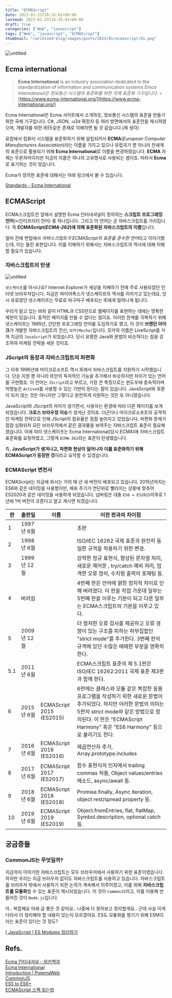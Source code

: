 ```yaml
---
title: "ECMAScript"
date: 2023-01-25T16:35:01+09:00
lastmod: 2023-01-25T16:35:01+09:00
draft: true
categories: ["Web", "javascript"]
tags: ["Web", "javascript", "ECMAScript"]
thumbnail: "/archived-blog/images/posts/2023/01/ecmascript/01.png"
---
```


![untitled](/archived-blog/images/posts/2023/01/ecmascript/01.png)

## Ecma international

> **Ecma International** is an industry association dedicated to the standardization of information and communication systems
> _Emca International은 정보통신 시스템의 표준화를 위한 국제 표준화 기구입니다._ > [https://www.ecma-international.org/](https://www.ecma-international.org/)

Ecma International은 Ecma 사이트에서 소개하듯, 정보통신 시스템의 표준을 만들기 위한 국제 기구입니다. C#, JSON, .u3d 확장자 등 여러 방면에서의 표준안을 제시하였으며, 개발자를 위한 IEEE같은 존재로 이해하면 될 것 같습니다.(제 생각)

유럽에서 컴퓨터 시스템을 표준화하기 위해 설립되어서 **ECMA**(_European Computer Manufacturers Association_)라는 이름을 가지고 있으나 유럽국가 뿐 아니라 전세계의 표준으로 활용되기 위해 **Ecma International**로 이름을 변경하였습니다. **ECMA** 자체는 두문자어이지만 지금의 이름은 하나의 고유명사로 사용되는 셈이죠. 따라서 **Ecma**로 표기하는 것이 맞습니다.

Ecma가 정의한 표준에 대해서는 아래 링크에서 볼 수 있습니다.

[Standards - Ecma International](https://www.ecma-international.org/publications-and-standards/standards/)

## ECMAScript

ECMA스크립트란 앞에서 설명한 Ecma 인터내셔널이 정의하는 **스크립트 프로그래밍 언어**(≒인터프리터 언어) 중 하나입니다. 그리고 이 언어는 곧 자바스크립트를 가리킵니다. 즉 **ECMAScript(_ECMA-262_)에 의해 표준화된 자바스크립트의 이름**입니다.

얼마 전에 면접에서 *자바스크립트가 ECMAScript의 표준을 준수한 언어*라고 이야기했는데, 이는 틀린 표현입니다. 이를 이해하기 위해서는 자바스크립트의 역사에 대해 이해할 필요가 있습니다.

### 자바스크립트의 탄생

![untitled](/archived-blog/images/posts/2023/01/ecmascript/02.png)

`넷스케이프`를 아시나요? Internet Explorer가 세상을 지배하기 전에 주로 사용되었던 인터넷 브라우저입니다. 지금은 파이어폭스가 넷스케이프의 역사를 이어가고 있는데요, 당시 유료였던 넷스케이프는 무료로 마구마구 배포되는 IE에게 밀려나게 됩니다.

우리가 알고 있는 바와 같이 HTML과 CSS만으로 웹페이지를 표현하는 데에는 명확한 제한이 있습니다. 동적인 페이지를 만들 수 없다는 점이죠. 이러한 한계를 극복하기 위해 넷스케이프는 1995년, 간단한 프로그래밍 언어를 도입하기로 했고, 이 것이 **브렌던 아이크**가 개발한 자바스크립트의 전신, `모카(Mocha)`입니다. 모카의 이름은 LiveScript를 거쳐 지금의 `JavaScript`가 되었습니다. 당시 유행한 Java와 문법이 비슷하다는 점을 강조하여 마케팅 전략을 세운 것이죠.

### JScript의 등장과 자바스크립트의 파편화

그 이후 1996년에 마이크로소프트 역시 IE에서 자바스크립트를 지원하기 시작했습니다. 단순 지원 뿐 아니라 IE만의 독자적인 기능을 추가해서 비슷하지만 차이가 있는 언어를 구현했죠. 이 언어는 `JScript`라고 부르고, 가장 큰 특징으로는 윈도우에 종속적이며 악명높은 `ActiveX`를 사용할 수 있는 기반이 된다는 점이 있습니다. JavaScript와 호환이 되지 않는 것은 아니지만 그렇다고 완전하게 지원하는 것은 또 아니였습니다.

JavaScript와 JScript의 차이가 생기면서, 사용자는 환경에 따라 다른 페이지를 보게 되었습니다. **크로스 브라우징 이슈**가 생겨난 것이죠. 더군다나 마이크로소프트의 공격적인 마케팅 전략으로 인해 JScript의 점유율은 점점 높아지고 있었습니다. 파편화 문제가 점점 심화되자 모든 브라우저에서 같은 결과물을 보여주는 자바스크립트 표준이 필요해졌습니다. 이에 따라 넷스케이프는 Ecma International(당시 ECMA)에 자바스크립트 표준화를 요청하였고, 그렇게 `ECMA-262`라는 표준이 탄생했습니다.

즉, **JavaScript가 생겨나고, 파편화 현상이 일어나자 이를 표준화하기 위해 ECMAScript가 등장한 것**이라고 요약할 수 있겠습니다.

### ECMAScript 변천사

ECMAScript는 지금에 와서는 거의 매 년 새 버전이 배포되고 있습니다. 2015년까지는 ES6와 같은 네이밍을 사용했지만, 배포 주기가 연단위로 빨라지는 상황에 맞추어 ES2020과 같은 네이밍을 사용하게 되었습니다. 넘버링은 대충 `ES6 = ES2015`이후로 1년에 1씩 버전이 오른다고 알고 계시면 되겠습니다.

| 판  | 출판일      | 이름                     | 이전 판과의 차이점                                                                                                                                                                                                                      |
| --- | ----------- | ------------------------ | --------------------------------------------------------------------------------------------------------------------------------------------------------------------------------------------------------------------------------------- |
| 1   | 1997년 6월  |                          | 초판                                                                                                                                                                                                                                    |
| 2   | 1998년 6월  |                          | ISO/IEC 16262 국제 표준과 완전히 동일한 규격을 적용하기 위한 변경.                                                                                                                                                                      |
| 3   | 1999년 12월 |                          | 강력한 정규 표현식, 향상된 문자열 처리, 새로운 제어문 , try/catch 예외 처리, 엄격한 오류 정의, 수치형 출력의 포매팅 등.                                                                                                                 |
| 4   | 버려짐      |                          | 4번째 판은 언어에 얽힌 정치적 차이로 인해 버려졌다. 이 판을 작업 가운데 일부는 5번째 판을 이루는 기본이 되고 다른 일부는 ECMA스크립트의 기본을 이루고 있다.                                                                             |
| 5   | 2009년 12월 |                          | 더 철저한 오류 검사를 제공하고 오류 경향이 있는 구조를 피하는 하부집합인 "strict mode"를 추가한다. 3번째 판의 규격에 있던 수많은 애매한 부분을 명확히 한다.                                                                             |
| 5.1 | 2011년 6월  |                          | ECMA스크립트 표준의 제 5.1판은 ISO/IEC 16262:2011 국제 표준 제3판과 함께 한다.                                                                                                                                                          |
| 6   | 2015년 6월  | ECMAScript 2015 (ES2015) | 6판에는 클래스와 모듈 같은 복잡한 응용 프로그램을 작성하기 위한 새로운 문법이 추가되었다. 하지만 이러한 문법의 의미는 5판의 strict mode와 같은 방법으로 정의된다. 이 판은 "ECMAScript Harmony" 혹은 "ES6 Harmony" 등으로 불리기도 한다. |
| 7   | 2016년 6월  | ECMAScript 2016 (ES2016) | 제곱연산자 추가, Array.prototype.includes                                                                                                                                                                                               |
| 8   | 2017년 6월  | ECMAScript 2017 (ES2017) | 함수 표현식의 인자에서 trailing commas 허용, Object values/entries 메소드, async/await 등.                                                                                                                                              |
| 9   | 2018년 6월  | ECMAScript 2018 (ES2018) | Promise.finally, Async iteration, object rest/spread property 등.                                                                                                                                                                       |
| 10  | 2019년 6월  | ECMAScript 2019 (ES2019) | Object.fromEntries, flat, flatMap, Symbol.description, optional catch 등.                                                                                                                                                               |

## 궁금증들

### CommonJS는 무엇일까?

지금까지 이야기한 자바스크립트는 모두 브라우저에서 사용하기 위한 표준이였습니다. 하지만 우리는 지금 브라우저 없이도 자바스크립트를 사용하고 있습니다. 자바스크립트를 브라우저 밖에서 사용하기 위한 논의가 계속해서 이루어졌고, 이를 위해 **자바스크립트를 모듈화**할 수 있는 표준이 제시되었습니다. 이 것이 `CommonJS`이고, 이를 이용해 만들어진 것이 `Node.js`입니다.

아.. 복잡해요 아래 글 좋은 것 같아요.. 나중에 더 찾아보고 정리할게요.. 근데 사실 이게 다라서 더 정리해야 할 내용이 있는지 모르겠어요. ES도 모듈화를 챙기기 위해 ESM이라는 표준이 있다는 것 정도?

[[ JavaScript ] ES Modules 정리하기](https://velog.io/@jjunyjjuny/ES-Modules-%EC%A0%95%EB%A6%AC%ED%95%98%EA%B8%B0)

## Refs.

[Ecma 인터내셔널 - 위키백과](https://ko.wikipedia.org/wiki/Ecma_%EC%9D%B8%ED%84%B0%EB%82%B4%EC%85%94%EB%84%90)  
[Ecma International](https://www.ecma-international.org/)  
[Introduction | PoiemaWeb](https://poiemaweb.com/js-introduction)  
[CommonJS](https://velog.io/@leobit/CommonJS)  
[ES5 to ES6+](https://ui.toast.com/fe-guide/ko_ES5-TO-ES6)  
[ECMAScript 스펙 읽는법](https://www.howdy-mj.me/javascript/how-to-read-ecmascript)

